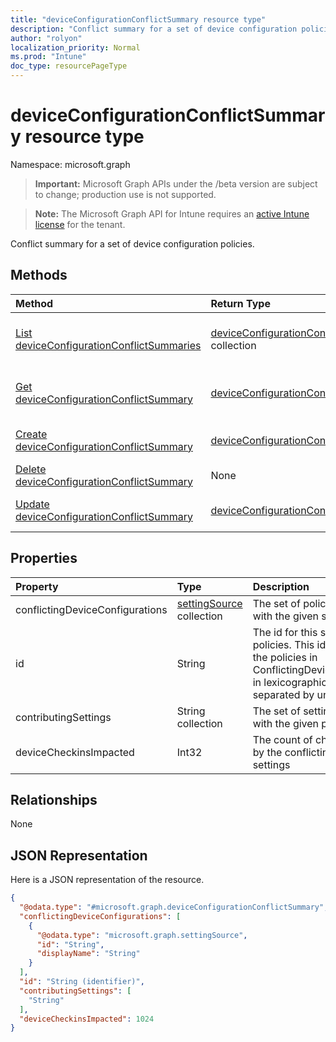 ```yaml
---
title: "deviceConfigurationConflictSummary resource type"
description: "Conflict summary for a set of device configuration policies."
author: "rolyon"
localization_priority: Normal
ms.prod: "Intune"
doc_type: resourcePageType
---
```


# deviceConfigurationConflictSummary resource type

Namespace: microsoft.graph

> **Important:** Microsoft Graph APIs under the /beta version are subject to change; production use is not supported.

> **Note:** The Microsoft Graph API for Intune requires an [active Intune license](https://go.microsoft.com/fwlink/?linkid=839381) for the tenant.

Conflict summary for a set of device configuration policies.

## Methods
|Method|Return Type|Description|
|:---|:---|:---|
|[List deviceConfigurationConflictSummaries](../api/intune-deviceconfig-deviceconfigurationconflictsummary-list.md)|[deviceConfigurationConflictSummary](../resources/intune-deviceconfig-deviceconfigurationconflictsummary.md) collection|List properties and relationships of the [deviceConfigurationConflictSummary](../resources/intune-deviceconfig-deviceconfigurationconflictsummary.md) objects.|
|[Get deviceConfigurationConflictSummary](../api/intune-deviceconfig-deviceconfigurationconflictsummary-get.md)|[deviceConfigurationConflictSummary](../resources/intune-deviceconfig-deviceconfigurationconflictsummary.md)|Read properties and relationships of the [deviceConfigurationConflictSummary](../resources/intune-deviceconfig-deviceconfigurationconflictsummary.md) object.|
|[Create deviceConfigurationConflictSummary](../api/intune-deviceconfig-deviceconfigurationconflictsummary-create.md)|[deviceConfigurationConflictSummary](../resources/intune-deviceconfig-deviceconfigurationconflictsummary.md)|Create a new [deviceConfigurationConflictSummary](../resources/intune-deviceconfig-deviceconfigurationconflictsummary.md) object.|
|[Delete deviceConfigurationConflictSummary](../api/intune-deviceconfig-deviceconfigurationconflictsummary-delete.md)|None|Deletes a [deviceConfigurationConflictSummary](../resources/intune-deviceconfig-deviceconfigurationconflictsummary.md).|
|[Update deviceConfigurationConflictSummary](../api/intune-deviceconfig-deviceconfigurationconflictsummary-update.md)|[deviceConfigurationConflictSummary](../resources/intune-deviceconfig-deviceconfigurationconflictsummary.md)|Update the properties of a [deviceConfigurationConflictSummary](../resources/intune-deviceconfig-deviceconfigurationconflictsummary.md) object.|

## Properties
|Property|Type|Description|
|:---|:---|:---|
|conflictingDeviceConfigurations|[settingSource](../resources/intune-deviceconfig-settingsource.md) collection|The set of policies in conflict with the given setting|
|id|String|The id for this set of conflicting policies. This id is the ids of all the policies in ConflictingDeviceConfigurations in lexicographical order separated by underscores.|
|contributingSettings|String collection|The set of settings in conflict with the given policies|
|deviceCheckinsImpacted|Int32|The count of checkins impacted by the conflicting policies and settings|

## Relationships
None

## JSON Representation
Here is a JSON representation of the resource.
<!-- {
  "blockType": "resource",
  "keyProperty": "id",
  "@odata.type": "microsoft.graph.deviceConfigurationConflictSummary"
}
-->
``` json
{
  "@odata.type": "#microsoft.graph.deviceConfigurationConflictSummary",
  "conflictingDeviceConfigurations": [
    {
      "@odata.type": "microsoft.graph.settingSource",
      "id": "String",
      "displayName": "String"
    }
  ],
  "id": "String (identifier)",
  "contributingSettings": [
    "String"
  ],
  "deviceCheckinsImpacted": 1024
}
```



